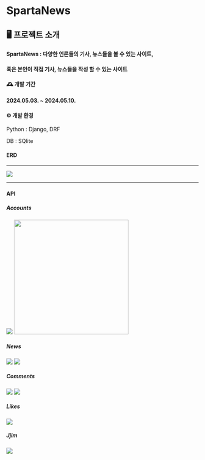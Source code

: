 # SpartaNews

## 🖥️ 프로젝트 소개

#### SpartaNews : 다양한 언론들의 기사, 뉴스들을 볼 수 있는 사이트, 

#### 혹은 본인이 직접 기사, 뉴스들을 작성 할 수 있는 사이트

#### 🕰️ 개발 기간
#### 2024.05.03. ~ 2024.05.10.

#### ⚙️ 개발 환경
Python : Django, DRF

DB : SQlite

#### ERD
---
![](https://velog.velcdn.com/images/jingood/post/03c1af47-2477-418a-b82a-f74bb5c15227/image.png)

---

#### API

##### Accounts

<img src=https://velog.velcdn.com/images/jingood/post/9df138ad-8216-4f11-9e42-348ef2e492d0/image.png>
<img src="https://velog.velcdn.com/images/jingood/post/b4e9652c-2156-41cc-99b2-d1006b5e22ff/image.png" width=300/>

##### News
<img src=https://velog.velcdn.com/images/jingood/post/180e9d83-e23a-44dc-b7d7-e3952b71246e/image.png>
<img src=https://velog.velcdn.com/images/jingood/post/59b4a599-d012-4a88-abf6-a6a3022abf24/image.png>

##### Comments
<img src=https://velog.velcdn.com/images/jingood/post/cea5891a-3f9c-4998-a2b4-4f2b4fee32a0/image.png>
<img src=https://velog.velcdn.com/images/jingood/post/c190de3e-0f98-4cbb-b939-58d99e468a57/image.png>

##### Likes
<img src=https://velog.velcdn.com/images/jingood/post/3d61a931-9bb8-4bdf-bc03-c8c5f1c1a5a6/image.png>

##### Jjim
<img src=https://velog.velcdn.com/images/jingood/post/290f01f9-e919-4374-929e-168582bbc186/image.png>
